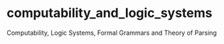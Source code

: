 # computability_and_logic_systems
Computability, Logic Systems, Formal Grammars and Theory of Parsing
